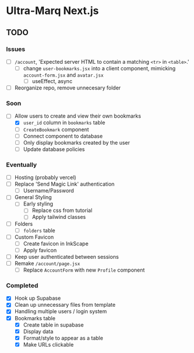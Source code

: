 # Ultra-Marq Next.js

## TODO

### Issues

- [ ] `/account`, 'Expected server HTML to contain a matching `<tr>` in `<table>`.'
  - [ ] change `user-bookmarks.jsx` into a client component, mimicking `account-form.jsx` and `avatar.jsx`
    - [ ] useEffect, async
- [ ] Reorganize repo, remove unnecesary folder

### Soon

- [ ] Allow users to create and view their own bookmarks
  - [x] `user_id` column in `bookmarks` table
  - [ ] `CreateBookmark` component
  - [ ] Connect component to database
  - [ ] Only display bookmarks created by the user
  - [ ] Update database policies

### Eventually

- [ ] Hosting (probably vercel)
- [ ] Replace 'Send Magic Link' authentication
  - [ ] Username/Password
- [ ] General Styling
  - [ ] Early styling
    - [ ] Replace css from tutorial
    - [ ] Apply tailwind classes
- [ ] Folders
  - [ ] `folders` table
- [ ] Custom Favicon
  - [ ] Create favicon in InkScape
  - [ ] Apply favicon
- [ ] Keep user authenticated between sessions
- [ ] Remake `/account/page.jsx`
  - [ ] Replace `AccountForm` with new `Profile` component

### Completed

- [x] Hook up Supabase
- [x] Clean up unnecessary files from template
- [x] Handling multiple users / login system
- [x] Bookmarks table
  - [x] Create table in supabase
  - [x] Display data
  - [x] Format/style to appear as a table
  - [x] Make URLs clickable
